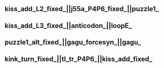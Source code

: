 kiss\_add\_L2\_fixed\_||j55a\_P4P6\_fixed\_||puzzle1\_
---------------------------------------------
kiss\_add\_L3\_fixed\_||anticodon\_||loopE\_
---------------------------------------------
puzzle1\_alt\_fixed\_||gagu\_forcesyn\_||gagu\_
---------------------------------------------
kink\_turn\_fixed\_||tl\_tr\_P4P6\_||kiss\_add\_fixed\_
---------------------------------------------
